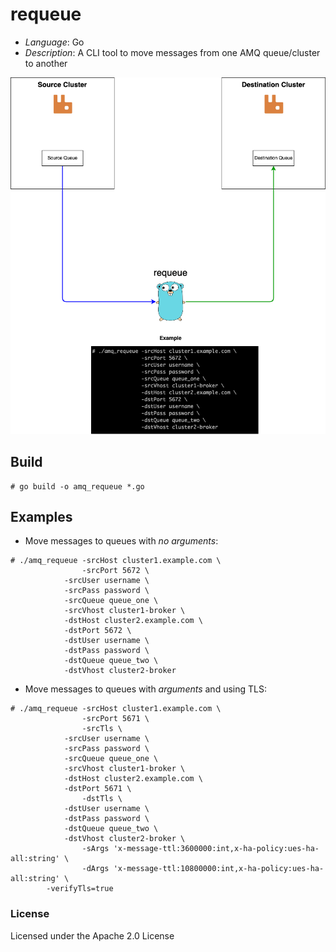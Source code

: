 # requeue

* *Language*: Go
* *Description*: A CLI tool to move messages from one AMQ queue/cluster to another

<img src="requeue.png" width="700">

## Build
```
# go build -o amq_requeue *.go
```

## Examples
* Move messages to queues with *no arguments*:
```
# ./amq_requeue -srcHost cluster1.example.com \
                -srcPort 5672 \
	        -srcUser username \
	        -srcPass password \
	        -srcQueue queue_one \
	        -srcVhost cluster1-broker \
	        -dstHost cluster2.example.com \
	        -dstPort 5672 \
	        -dstUser username \
	        -dstPass password \
	        -dstQueue queue_two \
	        -dstVhost cluster2-broker
```

* Move messages to queues with *arguments* and using TLS:
```
# ./amq_requeue -srcHost cluster1.example.com \
                -srcPort 5671 \
                -srcTls \
	        -srcUser username \
	        -srcPass password \
	        -srcQueue queue_one \
	        -srcVhost cluster1-broker \
	        -dstHost cluster2.example.com \
	        -dstPort 5671 \
                -dstTls \
	        -dstUser username \
	        -dstPass password \
	        -dstQueue queue_two \
	        -dstVhost cluster2-broker \
                -sArgs 'x-message-ttl:3600000:int,x-ha-policy:ues-ha-all:string' \
                -dArgs 'x-message-ttl:10800000:int,x-ha-policy:ues-ha-all:string' \
		-verifyTls=true
```

### License
Licensed under the Apache 2.0 License
